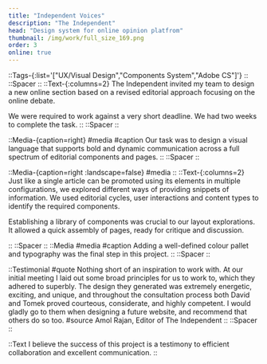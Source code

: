 ```yaml
---
title: "Independent Voices"
description: "The Independent"
head: "Design system for online opinion platfrom"
thumbnail: /img/work/full_size_169.png
order: 3
online: true
---
```


::Tags-{:list='["UX/Visual Design","Components System","Adobe CS"]'}
::
::Spacer
::
::Text-{:columns=2}
The Independent invited my team to design a new online section based on a revised editorial approach focusing on the online debate.

We were required to work against a very short deadline. We had two weeks to complete the task. 
::
::Spacer
::

::Media-{caption=right}
#media
<box width=100% height=650px max-height=650px>
    <display alt="project image" src="/img/work/iv/iv-homepage-wf.png" :src-width=560 :src-height=1892></display>
</box>
<box width=100% height=650px max-height=650px>
    <display alt="project image" src="/img/work/iv/iv-homepage.jpg" :src-width=560 :src-height=2427></display>
</box>
#caption
Our task was to design a visual language that supports bold and dynamic communication across a full spectrum of editorial components and pages. 
::
::Spacer
::

::Media-{caption=right :landscape=false}
#media
<display alt="project image" src="/img/work/iv/wfs1.jpg" :src-width=1152 :src-height=411> </display>
<display alt="project image" src="/img/work/iv/wfs2.jpg" :src-width=1152 :src-height=411> </display>
<display alt="project image" src="/img/work/iv/wfs3.jpg" :src-width=1152 :src-height=411> </display>
<display alt="project image" src="/img/work/iv/wfs4.jpg" :src-width=1152 :src-height=411> </display>
::
::Text-{:columns=2}
Just like a single article can be promoted using its elements in multiple configurations, we explored different ways of providing snippets of information. We used editorial cycles, user interactions and content types to identify the required components. 

Establishing a library of components was crucial to our layout explorations. It allowed a quick assembly of pages, ready for critique and discussion. 





::
::Spacer
::
::Media
#media
<display alt="project image" src="/img/work/iv/ivy-modules_01.jpg"> </display>
<display alt="project image" src="/img/work/iv/ivy-modules_04.jpg"> </display>
#caption
Adding a well-defined colour pallet and typography was the final step in this project. 
::
::Spacer
::

::Testimonial
#quote
Nothing short of an inspiration to work with. At our initial meeting I laid out some broad principles for us to work to, which they adhered to superbly. The design they generated was extremely energetic, exciting, and unique, and throughout the consultation process both David and Tomek proved courteous, considerate, and highly competent. I would gladly go to them when designing a future website, and recommend that others do so too.
#source
Amol Rajan,
Editor of The Independent
::
::Spacer
::

::Text
I believe the success of this project is a testimony to efficient collaboration and excellent communication. 
::
